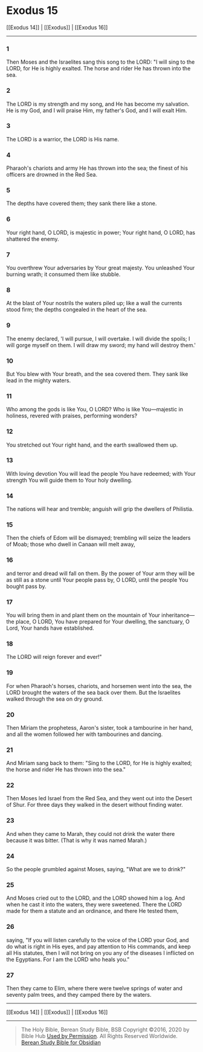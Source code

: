 # Exodus 15

[[Exodus 14]] | [[Exodus]] | [[Exodus 16]]

---

### 1
Then Moses and the Israelites sang this song to the LORD: "I will sing to the LORD, for He is highly exalted. The horse and rider He has thrown into the sea.

### 2
The LORD is my strength and my song, and He has become my salvation. He is my God, and I will praise Him, my father's God, and I will exalt Him.

### 3
The LORD is a warrior, the LORD is His name.

### 4
Pharaoh's chariots and army He has thrown into the sea; the finest of his officers are drowned in the Red Sea.

### 5
The depths have covered them; they sank there like a stone.

### 6
Your right hand, O LORD, is majestic in power; Your right hand, O LORD, has shattered the enemy.

### 7
You overthrew Your adversaries by Your great majesty. You unleashed Your burning wrath; it consumed them like stubble.

### 8
At the blast of Your nostrils the waters piled up; like a wall the currents stood firm; the depths congealed in the heart of the sea.

### 9
The enemy declared, 'I will pursue, I will overtake. I will divide the spoils; I will gorge myself on them. I will draw my sword; my hand will destroy them.'

### 10
But You blew with Your breath, and the sea covered them. They sank like lead in the mighty waters.

### 11
Who among the gods is like You, O LORD? Who is like You—majestic in holiness, revered with praises, performing wonders?

### 12
You stretched out Your right hand, and the earth swallowed them up.

### 13
With loving devotion You will lead the people You have redeemed; with Your strength You will guide them to Your holy dwelling.

### 14
The nations will hear and tremble; anguish will grip the dwellers of Philistia.

### 15
Then the chiefs of Edom will be dismayed; trembling will seize the leaders of Moab; those who dwell in Canaan will melt away,

### 16
and terror and dread will fall on them. By the power of Your arm they will be as still as a stone until Your people pass by, O LORD, until the people You bought pass by.

### 17
You will bring them in and plant them on the mountain of Your inheritance—the place, O LORD, You have prepared for Your dwelling, the sanctuary, O Lord, Your hands have established.

### 18
The LORD will reign forever and ever!"

### 19
For when Pharaoh's horses, chariots, and horsemen went into the sea, the LORD brought the waters of the sea back over them. But the Israelites walked through the sea on dry ground.

### 20
Then Miriam the prophetess, Aaron's sister, took a tambourine in her hand, and all the women followed her with tambourines and dancing.

### 21
And Miriam sang back to them: "Sing to the LORD, for He is highly exalted; the horse and rider He has thrown into the sea."

### 22
Then Moses led Israel from the Red Sea, and they went out into the Desert of Shur. For three days they walked in the desert without finding water.

### 23
And when they came to Marah, they could not drink the water there because it was bitter. (That is why it was named Marah.)

### 24
So the people grumbled against Moses, saying, "What are we to drink?"

### 25
And Moses cried out to the LORD, and the LORD showed him a log. And when he cast it into the waters, they were sweetened. There the LORD made for them a statute and an ordinance, and there He tested them,

### 26
saying, "If you will listen carefully to the voice of the LORD your God, and do what is right in His eyes, and pay attention to His commands, and keep all His statutes, then I will not bring on you any of the diseases I inflicted on the Egyptians. For I am the LORD who heals you."

### 27
Then they came to Elim, where there were twelve springs of water and seventy palm trees, and they camped there by the waters.

---

[[Exodus 14]] | [[Exodus]] | [[Exodus 16]]

---

> The Holy Bible, Berean Study Bible, BSB
> Copyright &copy;2016, 2020 by Bible Hub
> [Used by Permission](https://berean.bible/terms.htm). All Rights Reserved Worldwide.
> [Berean Study Bible for Obsidian](https://github.com/gapmiss/berean-study-bible-for-obsidian)</small>

